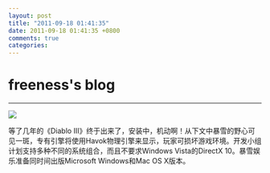 ```yaml
---
layout: post
title: "2011-09-18 01:41:35"
date: 2011-09-18 01:41:35 +0800
comments: true
categories: 
---
```


# freeness's blog

----------

![](http://okqmqrbgo.bkt.clouddn.com/201109180141351.jpg)

>
等了几年的《Diablo Ⅲ》终于出来了，安装中，机动啊！从下文中暴雪的野心可见一斑，专有引擎将使用Havok物理引擎来显示，玩家可损坏游戏环境。开发小组计划支持多种不同的系统组合，而且不要求Windows Vista的DirectX 10。暴雪娱乐准备同时间出版Microsoft Windows和Mac OS X版本。